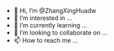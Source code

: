 - 👋 Hi, I’m @ZhangXingHuadw
- 👀 I’m interested in ...
- 🌱 I’m currently learning ...
- 💞️ I’m looking to collaborate on ...
- 📫 How to reach me ...

<!---
ZhangXingHuadw/ZhangXingHuadw is a ✨ special ✨ repository because its `README.md` (this file) appears on your GitHub profile.
You can click the Preview link to take a look at your changes.
--->
